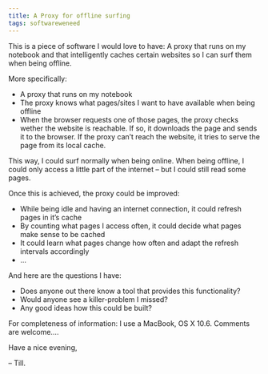 ```yaml
---
title: A Proxy for offline surfing
tags: softwareweneed
---
```


This is a piece of software I would love to have: A proxy that runs on my notebook and that intelligently caches certain websites so I can surf them when being offline.

More specifically:

- A proxy that runs on my notebook
- The proxy knows what pages/sites I want to have available when being offline
- When the browser requests one of those pages, the proxy checks wether the website is reachable. If so, it downloads the page and sends it to the browser. If the proxy can’t reach the website, it tries to serve the page from its local cache.

This way, I could surf normally when being online. When being offline, I could only access a little part of the internet – but I could still read some pages.

Once this is achieved, the proxy could be improved:

- While being idle and having an internet connection, it could refresh pages in it’s cache
- By counting what pages I access often, it could decide what pages make sense to be cached
- It could learn what pages change how often and adapt the refresh intervals accordingly
- …

And here are the questions I have:

- Does anyone out there know a tool that provides this functionality?
- Would anyone see a killer-problem I missed?
- Any good ideas how this could be built?

For completeness of information: I use a MacBook, OS X 10.6. Comments are welcome….

Have a nice evening,

– Till.
